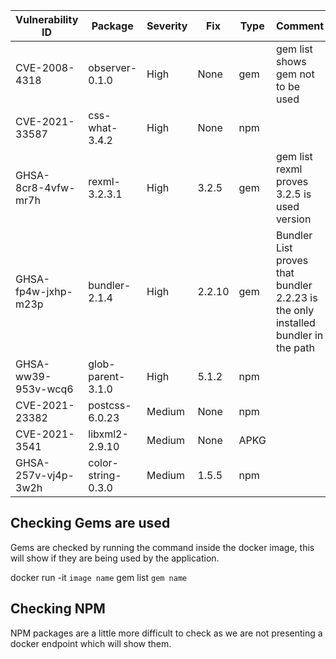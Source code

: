 
|Vulnerability ID      |     Package              |     Severity   |     Fix      | Type |      Comment| 
|----------------------|--------------------------|----------------|--------------|------|------|
|CVE-2008-4318         |     observer-0.1.0       |     High       |     None     |  gem |  gem list shows gem not to be used    | 
|CVE-2021-33587        |     css-what-3.4.2       |     High       |     None     |  npm    || 
|GHSA-8cr8-4vfw-mr7h   |     rexml-3.2.3.1        |     High       |     3.2.5    |  gem    | gem list rexml proves 3.2.5 is used version| 
|GHSA-fp4w-jxhp-m23p   |     bundler-2.1.4        |     High       |     2.2.10   |  gem    | Bundler List proves that bundler 2.2.23 is the only installed bundler in the path  | 
|GHSA-ww39-953v-wcq6   |     glob-parent-3.1.0    |     High       |     5.1.2    |  npm    || 
|CVE-2021-23382        |     postcss-6.0.23       |     Medium     |     None     |  npm    || 
|CVE-2021-3541         |     libxml2-2.9.10       |     Medium     |     None     |  APKG   ||  
|GHSA-257v-vj4p-3w2h   |     color-string-0.3.0   |     Medium     |     1.5.5    |  npm    || 

## Checking Gems are used
Gems are checked by running the command inside the docker image, this will show if they are being used by the application.

docker run -it `image name` gem list `gem name`

## Checking NPM
NPM packages are a little more difficult to check as we are not presenting a docker endpoint which will show them. 